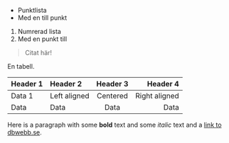 * Punktlista
* Med en till punkt

1. Numrerad lista
2. Med en punkt till

> Citat här!

En tabell.

| Header 1 | Header 2     | Header 3 | Header 4      |
|----------|:-------------|:--------:|--------------:|
| Data 1   | Left aligned | Centered | Right aligned |
| Data     | Data         | Data     | Data          |

Here is a paragraph with some **bold** text and some *italic* text and a [link to dbwebb.se](http://dbwebb.se).
